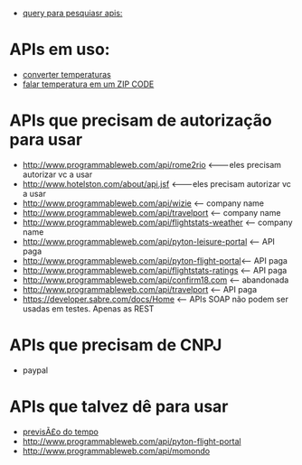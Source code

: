 
- [query para pesquiasr apis: ](http://www.programmableweb.com/category/air-travel%2Bcredit-cards%2Bhotels%2Btravel%2Bweather/apis?category=19989%2C20096%2C20057%2C19965%2C20122&data_format=21176)

# APIs em uso:
- [converter temperaturas](http://www.webservicex.net/ConvertTemperature.asmx?WSDL)
- [falar temperatura em um ZIP CODE](http://wsf.cdyne.com/WeatherWS/Weather.asmx?wsdl)

# APIs que precisam de autorização para usar
- http://www.programmableweb.com/api/rome2rio <---eles precisam autorizar vc a usar
- http://www.hotelston.com/about/api.jsf <---eles precisam autorizar vc a usar
- http://www.programmableweb.com/api/wizie <-- company name
- http://www.programmableweb.com/api/travelport <-- company name
- http://www.programmableweb.com/api/flightstats-weather <-- company name
- http://www.programmableweb.com/api/pyton-leisure-portal <-- API paga
- http://www.programmableweb.com/api/pyton-flight-portal<-- API paga
- http://www.programmableweb.com/api/flightstats-ratings <-- API paga
- http://www.programmableweb.com/api/confirm18.com <-- abandonada
- http://www.programmableweb.com/api/travelport <-- API paga
- https://developer.sabre.com/docs/Home <-- APIs SOAP não podem ser usadas em testes. Apenas as REST


# APIs que precisam de CNPJ
- paypal


# APIs que talvez dê para usar
- [previsÃ£o do tempo](https://www.wunderground.com/weather/api/)
- http://www.programmableweb.com/api/pyton-flight-portal
- http://www.programmableweb.com/api/momondo











